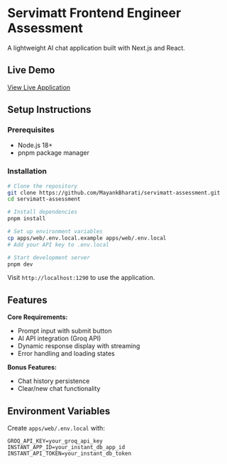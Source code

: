 # Servimatt Frontend Engineer Assessment

A lightweight AI chat application built with Next.js and React.

## Live Demo

[View Live Application](https://servimatt-assessment-g3ld4fecs.vercel.app/dashboard)

## Setup Instructions

### Prerequisites
- Node.js 18+
- pnpm package manager

### Installation
```bash
# Clone the repository
git clone https://github.com/MayankBharati/servimatt-assessment.git
cd servimatt-assessment

# Install dependencies
pnpm install

# Set up environment variables
cp apps/web/.env.local.example apps/web/.env.local
# Add your API key to .env.local

# Start development server
pnpm dev
```

Visit `http://localhost:1290` to use the application.

## Features

**Core Requirements:**
- Prompt input with submit button
- AI API integration (Groq API)
- Dynamic response display with streaming
- Error handling and loading states

**Bonus Features:**
- Chat history persistence
- Clear/new chat functionality

## Environment Variables

Create `apps/web/.env.local` with:
```
GROQ_API_KEY=your_groq_api_key
INSTANT_APP_ID=your_instant_db_app_id
INSTANT_API_TOKEN=your_instant_db_token
```
